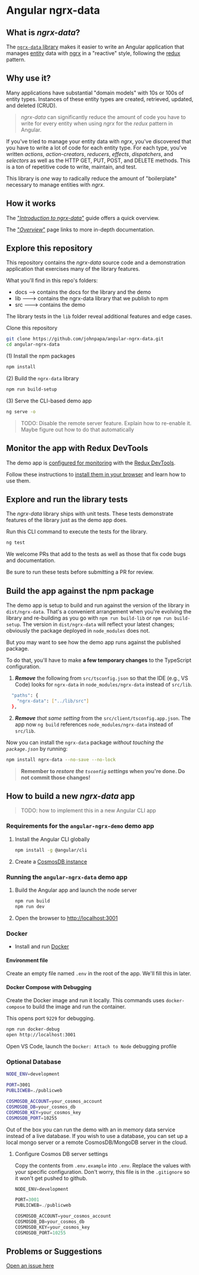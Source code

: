 # Angular ngrx-data

## What is _ngrx-data_?

The
[`ngrx-data` library](https://github.com/johnpapa/angular-ngrx-data)
makes it easier to write an Angular application that manages
[entity](https://github.com/johnpapa/angular-ngrx-data/blob/master/docs/faq.md#entity)
data with
[ngrx](https://github.com/ngrx/platform/blob/master/README.md)
in a "reactive" style, following the
[redux](https://redux.js.org/) pattern.

## Why use it?

Many applications have substantial "domain models" with 10s or 100s of entity types.
Instances of these entity types are created, retrieved, updated, and deleted (CRUD).

> _ngrx-data_ can significantly reduce the amount of code you have to write for every entity when using _ngrx_ for the _redux_ pattern in Angular.

If you've tried to manage your entity data with _ngrx_, you've discovered that you have to write a lot of code for each entity type.
For each type, you've written _actions_, _action-creators_, _reducers_, _effects_, _dispatchers_, and _selectors_ as well as the HTTP GET, PUT, POST, and DELETE methods.
This is a ton of repetitive code to write, maintain, and test.

This library is _one_ way to radically reduce the amount of "boilerplate" necessary to manage entities with _ngrx_.

## How it works

The
["_Introduction to ngrx-data_"](https://github.com/johnpapa/angular-ngrx-data/blob/master/docs/introduction.md)
guide offers a quick overview.

The
["_Overview_"](https://github.com/johnpapa/angular-ngrx-data/blob/master/docs/README.md) page links to more in-depth documentation.

## Explore this repository

This repository contains the _ngrx-data_ source code and a
demonstration application that exercises many of the library features.

What you'll find in this repo's folders:

- docs --> contains the docs for the library and the demo
- lib ---> contains the ngrx-data library that we publish to npm
- src ---> contains the demo

The library tests in the `lib` folder reveal additional features and edge cases.

Clone this repository

   ```bash
   git clone https://github.com/johnpapa/angular-ngrx-data.git
   cd angular-ngrx-data
   ```

(1) Install the npm packages

   ```bash
   npm install
   ```

(2) Build the `ngrx-data` library

   ```bash
   npm run build-setup
   ```

(3) Serve the CLI-based demo app

   ```bash
   ng serve -o
   ```

>TODO: Disable the remote server feature. Explain how to re-enable it. Maybe figure out how to do that automatically

## Monitor the app with Redux DevTools

The demo app is
[configured for monitoring](https://github.com/ngrx/platform/tree/master/docs/store-devtools)
with the
[Redux DevTools](https://github.com/zalmoxisus/redux-devtools-extension).

Follow these instructions to
[install them in your browser](https://github.com/zalmoxisus/redux-devtools-extension)
and learn how to use them.

## Explore and run the library tests

The _ngrx-data_ library ships with unit tests.
These tests demonstrate features of the library just as the demo app does.

Run this CLI command to execute the tests for the library.

```bash
ng test
```

We welcome PRs that add to the tests as well as those that fix code bugs and documentation.

Be sure to run these tests before submitting a PR for review.

## Build the app against the npm package

The demo app is setup to build and run against the version of the library in
`dist/ngrx-data`.
That's a convenient arrangement when you're evolving the library and
re-building as you go with `npm run build-lib` or `npm run build-setup`.
The version in `dist/ngrx-data` will reflect your latest changes;
obviously the package deployed in `node_modules` does not.

But you may want to see how the demo app runs against the published package.

To do that, you'll have to make **a few temporary changes** to the TypeScript configuration.

1. **_Remove_** the following from `src/tsconfig.json` so that the IDE (e.g., VS Code)
looks for `ngrx-data` in `node_modules/ngrx-data` instead of `src/lib`.

```bash
  "paths": {
    "ngrx-data": ["../lib/src"]
  },
```

2. **_Remove_** _that same setting_ from the `src/client/tsconfig.app.json`.
The app now `ng build` references `node_modules/ngrx-data` instead of `src/lib`.

Now you can install the `ngrx-data` package _without touching the `package.json`_ by running:

```bash
npm install ngrx-data --no-save --no-lock
```

>**Remember to _restore the `tsconfig` settings_ when you're done. Do not commit those changes!**

## How to build a new _ngrx-data_ app

>TODO: how to implement this in a new Angular CLI app

### Requirements for the `angular-ngrx-demo` demo app

1. Install the Angular CLI globally

   ```bash
   npm install -g @angular/cli
   ```

1. Create a [CosmosDB instance](https://docs.microsoft.com/en-us/azure/cosmos-db/tutorial-develop-mongodb-nodejs-part4)

### Running the `angular-ngrx-data` demo app

1. Build the Angular app and launch the node server

   ```bash
   npm run build
   npm run dev
   ```

1. Open the browser to <http://localhost:3001>

### Docker

* Install and run [Docker](https://www.docker.com/community-edition)

#### Environment file

Create an empty file named `.env` in the root of the app. We'll fill this in later.

#### Docker Compose with Debugging

Create the Docker image and run it locally. This commands uses `docker-compose` to build the image
and run the container.

This opens port `9229` for debugging.

```bash
npm run docker-debug
open http://localhost:3001
```

Open VS Code, launch the `Docker: Attach to Node` debugging profile

### Optional Database

```bash
NODE_ENV=development

PORT=3001
PUBLICWEB=./publicweb

COSMOSDB_ACCOUNT=your_cosmos_account
COSMOSDB_DB=your_cosmos_db
COSMOSDB_KEY=your_cosmos_key
COSMOSDB_PORT=10255
```

Out of the box you can run the demo with an in memory data service instead of a live database. If you wish to use a database, you can set up a local mongo server or a remote CosmosDB/MongoDB server in the cloud.

1. Configure Cosmos DB server settings

   Copy the contents from `.env.example` into `.env`. Replace the values with your specific configuration. Don't worry, this file is in the `.gitignore` so it won't get pushed to github.

   ```javascript
   NODE_ENV=development

   PORT=3001
   PUBLICWEB=./publicweb

   COSMOSDB_ACCOUNT=your_cosmos_account
   COSMOSDB_DB=your_cosmos_db
   COSMOSDB_KEY=your_cosmos_key
   COSMOSDB_PORT=10255
   ```

## Problems or Suggestions

[Open an issue here](https://github.com/johnpapa/angular-ngrx-data/issues)
